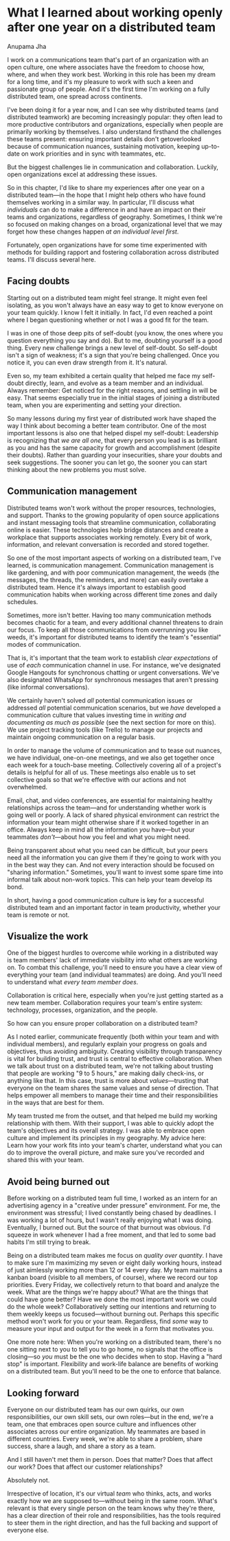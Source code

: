 # What I learned about working openly after one year on a distributed team
Anupama Jha

I work on a communications team that's part of an organization with an open culture, one where associates have the freedom to choose how, where, and when they work best.
Working in this role has been my dream for a long time, and it's my pleasure to work with such a keen and passionate group of people.
And it's the first time I'm working on a fully distributed team, one spread across continents.

I've been doing it for a year now, and I can see why distributed teams (and distributed teamwork) are becoming increasingly popular: they often lead to more productive contributors and organizations, especially when people are primarily working by themselves.
I also understand firsthand the challenges these teams present: ensuring important details don't getoverlooked because of communication nuances, sustaining motivation, keeping up-to-date on work priorities and in sync with teammates, etc.

But the biggest challenges lie in communication and collaboration.
Luckily, open organizations excel at addressing these issues.

So in this chapter, I'd like to share my experiences after one year on a distributed team—in the hope that I might help others who have found themselves working in a similar way.
In particular, I'll discuss what *individuals* can do to make a difference in and have an impact on their teams and organizations, regardless of geography.
Sometimes, I think we're so focused on making changes on a broad, organizational level that we may forget how these changes happen *at an individual level first*.

Fortunately, open organizations have for some time experimented with methods for building rapport and fostering collaboration across distributed teams.
I'll discuss several here.

## Facing doubts
Starting out on a distributed team might feel strange.
It might even feel isolating, as you won't always have an easy way to get to know everyone on your team quickly.
I know I felt it initially.
In fact, I'd even reached a point where I began questioning whether or not I was a good fit for the team.

I was in one of those deep pits of self-doubt (you know, the ones where you question everything you say and do).
But to me, doubting yourself is a good thing.
Every new challenge brings a new level of self-doubt.
So self-doubt isn't a sign of weakness; it's a sign that you're being challenged.
Once you notice it, you can even draw strength from it.
It's natural.

Even so, my team exhibited a certain quality that helped me face my self-doubt directly, learn, and evolve as a team member and an individual.
Always remember: Get noticed for the right reasons, and settling in will be easy.
That seems especially true in the initial stages of joining a distributed team, when you are experimenting and setting your direction.

So many lessons during my first year of distributed work have shaped the way I think about becoming a better team contributor.
One of the most important lessons is also one that helped dispel my self-doubt: Leadership is recognizing that *we are all one*, that every person you lead is as brilliant as you and has the same capacity for growth and accomplishment (despite their doubts).
Rather than guarding your insecurities, share your doubts and seek suggestions.
The sooner you can let go, the sooner you can start thinking about the new problems you must solve.

## Communication management
Distributed teams won't work without the proper resources, technologies, and support.
Thanks to the growing popularity of open source applications and instant messaging tools that streamline communication, collaborating online is easier.
These technologies help bridge distances and create a workplace that supports associates working remotely.
Every bit of work, information, and relevant conversation is recorded and stored together.

So one of the most important aspects of working on a distributed team, I've learned, is communication management.
Communication management is like gardening, and with poor communication management, the weeds (the messages, the threads, the reminders, and more) can easily overtake a distributed team.
Hence it's always important to establish good communication habits when working across different time zones and daily schedules.

Sometimes, more isn't better.
Having too many communication methods becomes chaotic for a team, and every additional channel threatens to drain our focus.
To keep all those communications from overrunning you like weeds, it's important for distributed teams to identify the team's "essential" modes of communication.

That is, it's important that the team work to establish *clear expectations* of use of *each* communication channel in use.
For instance, we've designated Google Hangouts for synchronous chatting or urgent conversations.
We've also designated WhatsApp for synchronous messages that aren't pressing (like informal conversations).

We certainly haven't solved *all* potential communication issues or addressed *all* potential communication scenarios, but we *have* developed a communication culture that values investing time in *writing and documenting as much as possible* (see the next section for more on this).
We use project tracking tools (like Trello) to manage our
projects and maintain ongoing communication on a regular basis.

In order to manage the volume of communication and to tease out nuances, we have individual, one-on-one meetings, and we also get together once each week for a touch-base meeting.
Collectively covering all of a project's details is helpful for all of us.
These meetings also enable us to set collective goals so that we're effective with our actions and not overwhelmed.

Email, chat, and video conferences, are essential for maintaining healthy relationships across the team—and for understanding whether work is going well or poorly.
A lack of shared physical environment can restrict the information your team might otherwise share if it worked together in an office.
Always keep in mind all the information *you* have—but your teammates *don't*—about how you feel and what you might need.

Being transparent about what you need can be difficult, but your peers need all the information you can give them if they're going to work with you in the best way they can.
And not every interaction should be focused on "sharing information." Sometimes, you'll want to invest some spare time into informal talk about non-work topics.
This can help your team develop its bond.

In short, having a good communication culture is key for a successful distributed team and an important factor in team productivity, whether your team is remote or not.

## Visualize the work
One of the biggest hurdles to overcome while working in a distributed way is team members' lack of immediate visibility into what others are working on.
To combat this challenge, you'll need to ensure you have a clear view of everything your team (and individual teammates) are doing.
And you'll need to understand what *every team member does*.

Collaboration is critical here, especially when you're just getting started as a new team member.
Collaboration requires your team's entire system: technology, processes, organization, and the people.

So how can you ensure proper collaboration on a distributed team?

As I noted earlier, communicate frequently (both within your team and with individual members), and regularly explain your progress on goals and objectives, thus avoiding ambiguity.
Creating visibility through transparency is vital for building trust, and trust is central to effective collaboration.
When we talk about trust on a distributed team, we're not talking about trusting that people are working "9 to 5 hours," are making daily check-ins, or anything like that.
In this case, trust is more about *values*—trusting that everyone on the team shares the same values and sense of direction.
That helps empower all members to manage their time and their responsibilities‌‌ in the ways that are best for them.

My team trusted me from the outset, and that helped me build my working relationship with them.
With their support, I was able to quickly adopt the team's objectives and its overall strategy.
I was able to embrace open culture and implement its principles in my geography.
My advice here: Learn how your work fits into your team's charter, understand what you can do to improve the overall picture, and make sure you've recorded and shared this with your team.

## Avoid being burned out
Before working on a distributed team full time, I worked as an intern for an advertising agency in a "creative under pressure" environment.
For me, the environment was stressful; I lived constantly being chased by deadlines.
I was working a lot of hours, but I wasn't really enjoying what I was doing.
Eventually, I burned out.
But the source of that burnout was obvious.
I'd squeeze in work whenever I had a free moment, and that led to some bad habits I'm still trying to break.

Being on a distributed team makes me focus on *quality over quantity*.
I have to make sure I'm maximizing my seven or eight daily working hours, instead of just aimlessly working more than 12 or 14 every day.
My team maintains a kanban board (visible to all members, of course), where we record our top priorities.
Every Friday, we collectively return to that board and analyze the week.
What are the things we're happy about? What are the things that could have gone better? Have we done the most important work we could do the whole week? Collaboratively setting our intentions and returning to them weekly keeps us focused—without burning out.
Perhaps this specific method won't work for you or your team.
Regardless, find *some* way to measure your input and output for the week in a form that motivates you.

One more note here: When you're working on a distributed team, there's no one sitting next to you to tell you to go home, no signals that the office is closing—so *you* must be the one who decides when to stop.
Having a "hard stop" is important.
Flexibility and work-life balance are benefits of working on a distributed team.
But you'll need to be the one to enforce that balance.

## Looking forward
Everyone on our distributed team has our own quirks, our own responsibilities, our own skill sets, our own roles—but in the end, we're a team, one that embraces open source culture and influences other associates across our entire organization.
My teammates are based in different countries.
Every week, we're able to share a problem, share success, share a laugh, and share a story as a team.

And I still haven't met them in person.
Does that matter? Does that affect our work? Does that affect our customer relationships?

Absolutely not.

Irrespective of location, it's our virtual *team* who thinks, acts, and works exactly how we are supposed to—without being in the same room.
What's relevant is that every single person on the team knows why they're there, has a clear direction of their role and responsibilities, has the tools required to steer them in the right direction, and has the full backing and support of everyone else.
